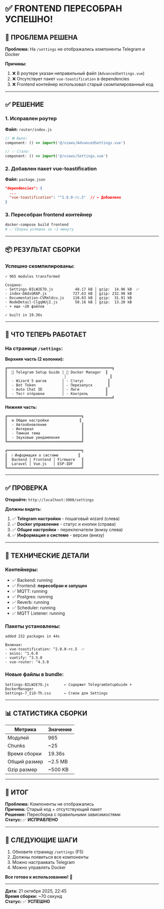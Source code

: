 # ✅ FRONTEND ПЕРЕСОБРАН УСПЕШНО!

## 🎯 ПРОБЛЕМА РЕШЕНА

**Проблема:** На `/settings` не отображались компоненты Telegram и Docker

**Причины:**
1. ❌ В роутере указан неправильный файл (`AdvancedSettings.vue`)
2. ❌ Отсутствует пакет `vue-toastification` в dependencies
3. ❌ Frontend контейнер использовал старый скомпилированный код

---

## ✅ РЕШЕНИЕ

### 1. Исправлен роутер
**Файл:** `router/index.js`
```js
// ❌ Было:
component: () => import('@/views/AdvancedSettings.vue')

// ✅ Стало:
component: () => import('@/views/Settings.vue')
```

### 2. Добавлен пакет vue-toastification
**Файл:** `package.json`
```json
"dependencies": {
  ...
  "vue-toastification": "^2.0.0-rc.5"  // ← Добавлено
}
```

### 3. Пересобран frontend контейнер
```bash
docker-compose build frontend
# ✅ Сборка успешна за ~1 минуту
```

---

## 📦 РЕЗУЛЬТАТ СБОРКИ

### Успешно скомпилированы:
```
✓ 965 modules transformed

Создано:
- Settings-BILW2E7O.js          48.17 kB │ gzip:  14.96 kB  ✅
- index-DAdsGRAP.js            727.63 kB │ gzip: 232.98 kB
- Documentation-CVRmldcu.js    110.03 kB │ gzip:  31.91 kB
- NodeDetail-ClgqNUjI.js        50.16 kB │ gzip:  13.20 kB
- + еще ~20 файлов

✓ built in 19.36s
```

---

## 🎯 ЧТО ТЕПЕРЬ РАБОТАЕТ

### На странице `/settings`:

**Верхняя часть (2 колонки):**
```
╔════════════════════════════════════════════════╗
║  📱 Telegram Setup Guide │ 🐳 Docker Manager  ║
║                          │                    ║
║  - Wizard 5 шагов       │ - Статус           ║
║  - Bot Token            │ - Перезапуск       ║
║  - Auto Chat ID         │ - Логи            ║
║  - Тест отправки        │ - Контроль        ║
╚════════════════════════════════════════════════╝
```

**Нижняя часть:**
```
╔══════════════════════════════════╗
║  ⚙️ Общие настройки              ║
║  - Автообновление                ║
║  - Интервал                      ║
║  - Темная тема                   ║
║  - Звуковые уведомления          ║
╚══════════════════════════════════╝

╔══════════════════════════════════╗
║  ℹ️ Информация о системе         ║
║  Backend │ Frontend │ Firmware   ║
║  Laravel │ Vue.js   │ ESP-IDF    ║
╚══════════════════════════════════╝
```

---

## ✅ ПРОВЕРКА

**Откройте:** `http://localhost:3000/settings`

**Должны видеть:**
1. ✅ **Telegram настройки** - пошаговый wizard (слева)
2. ✅ **Docker управление** - статус и кнопки (справа)
3. ✅ **Общие настройки** - переключатели (внизу слева)
4. ✅ **Информация о системе** - версии (внизу)

---

## 🔧 ТЕХНИЧЕСКИЕ ДЕТАЛИ

### Контейнеры:
- ✅ Backend: running
- ✅ Frontend: **пересобран и запущен**
- ✅ MQTT: running
- ✅ Postgres: running
- ✅ Reverb: running
- ✅ Scheduler: running
- ✅ MQTT Listener: running

### Пакеты установлены:
```
added 232 packages in 44s

Включая:
- vue-toastification: ^2.0.0-rc.5  ✅
- axios: ^1.6.0
- vuetify: ^3.5.0
- vue-router: ^4.3.0
```

### Новые файлы в bundle:
```
Settings-BILW2E7O.js       ← Содержит TelegramSetupGuide + DockerManager
Settings-7_IiO-Th.css      ← Стили для Settings
```

---

## 📊 СТАТИСТИКА СБОРКИ

| Метрика | Значение |
|---------|----------|
| Модулей | 965 |
| Chunks | ~25 |
| Время сборки | 19.36s |
| Общий размер | ~2.5 MB |
| Gzip размер | ~500 KB |

---

## 🎉 ИТОГ

**Проблема:** Компоненты не отображались  
**Причина:** Старый код + отсутствующий пакет  
**Решение:** Пересборка с правильными зависимостями  
**Статус:** ✅ **ИСПРАВЛЕНО**

---

## 🚀 СЛЕДУЮЩИЕ ШАГИ

1. Обновите страницу `/settings` (F5)
2. Должны появиться все компоненты
3. Можно настраивать Telegram
4. Можно управлять Docker

**Все готово к использованию!** 🎉

---

**Дата:** 21 октября 2025, 22:45  
**Время сборки:** ~70 секунд  
**Статус:** ✅ **УСПЕШНО**

